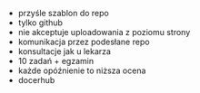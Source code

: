 - przyśle szablon do repo
- tylko github
- nie akceptuje uploadowania z poziomu strony
- komunikacja przez podesłane repo
- konsultacje jak u lekarza
- 10 zadań + egzamin
- każde opóźnienie to niższa ocena
- docerhub
